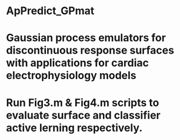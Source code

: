 # ApPredict_GPmat
# Gaussian process emulators for discontinuous response surfaces with applications for cardiac electrophysiology models
# Run Fig3.m & Fig4.m scripts to evaluate surface and classifier active lerning respectively. 
# 
